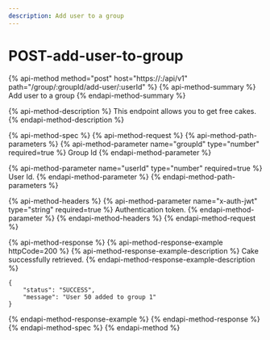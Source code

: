 ```yaml
---
description: Add user to a group
---
```


# POST-add-user-to-group

{% api-method method="post" host="https://<host>:<port>/api/v1" path="/group/:groupId/add-user/:userId" %}
{% api-method-summary %}
Add user to a group
{% endapi-method-summary %}

{% api-method-description %}
This endpoint allows you to get free cakes.
{% endapi-method-description %}

{% api-method-spec %}
{% api-method-request %}
{% api-method-path-parameters %}
{% api-method-parameter name="groupId" type="number" required=true %}
Group Id
{% endapi-method-parameter %}

{% api-method-parameter name="userId" type="number" required=true %}
User Id.
{% endapi-method-parameter %}
{% endapi-method-path-parameters %}

{% api-method-headers %}
{% api-method-parameter name="x-auth-jwt" type="string" required=true %}
Authentication token.
{% endapi-method-parameter %}
{% endapi-method-headers %}
{% endapi-method-request %}

{% api-method-response %}
{% api-method-response-example httpCode=200 %}
{% api-method-response-example-description %}
Cake successfully retrieved.
{% endapi-method-response-example-description %}

```
{
    "status": "SUCCESS",
    "message": "User 50 added to group 1"
}
```
{% endapi-method-response-example %}
{% endapi-method-response %}
{% endapi-method-spec %}
{% endapi-method %}



